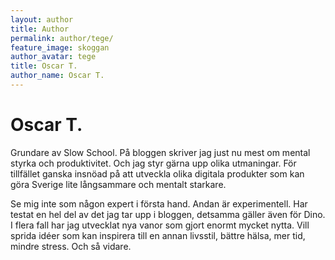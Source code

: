 ```yaml
---
layout: author
title: Author
permalink: author/tege/
feature_image: skoggan
author_avatar: tege
title: Oscar T.
author_name: Oscar T.
---
```


# Oscar T.

Grundare av Slow School. På bloggen skriver jag just nu mest om mental styrka och produktivitet. Och jag styr gärna upp olika utmaningar. 
För tillfället ganska insnöad på att utveckla olika digitala produkter som kan göra Sverige lite långsammare och mentalt starkare. 

Se mig inte som någon expert i första hand. Andan är experimentell. Har testat en hel del av det jag tar upp i bloggen, detsamma gäller även för Dino. I flera fall har jag utvecklat nya vanor som gjort enormt mycket nytta. Vill sprida idéer som kan inspirera till en annan livsstil, bättre hälsa, mer tid, mindre stress. Och så vidare. 

